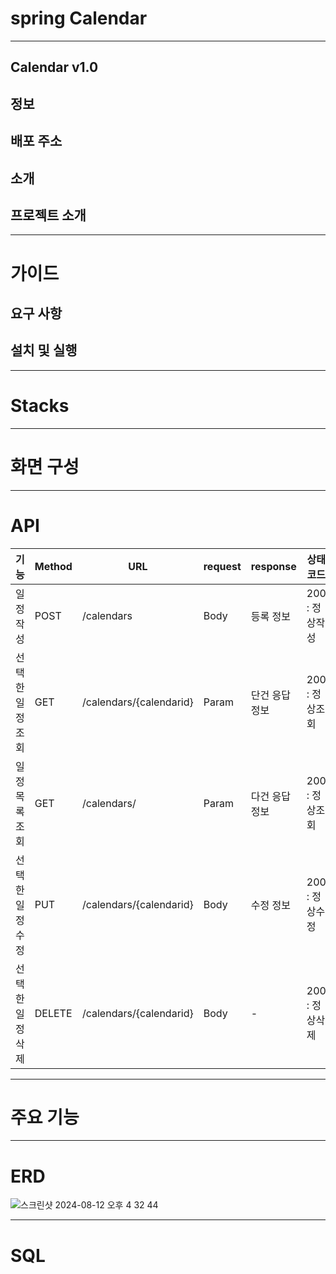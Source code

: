 # spring Calendar

---

## Calendar v1.0

## 정보

## 배포 주소

## 소개

## 프로젝트 소개

---

# 가이드

## 요구 사항

## 설치 및 실행

---

# Stacks

---

# 화면 구성

---

# API

| 기능        | Method | URL                     | request | response | 상태코드       |
|-----------|--------|-------------------------|---------|----------|------------|
| 일정 작성     | POST   | /calendars              | Body    | 등록 정보    | 200 : 정상작성 |
| 선택한 일정 조회 | GET    | /calendars/{calendarid} | Param   | 단건 응답 정보 | 200 : 정상조회 |
| 일정 목록 조회  | GET    | /calendars/             | Param   | 다건 응답 정보 | 200 : 정상조회 |
| 선택한 일정 수정 | PUT    | /calendars/{calendarid} | Body    | 수정 정보    | 200 : 정상수정 |
| 선택한 일정 삭제 | DELETE | /calendars/{calendarid} | Body    | -        | 200 : 정상삭제 |

---

# 주요 기능

---

# ERD
![스크린샷 2024-08-12 오후 4 32 44](https://github.com/user-attachments/assets/b4951b52-9fd9-4d66-949f-40d2bbb914ed)

---

# SQL
